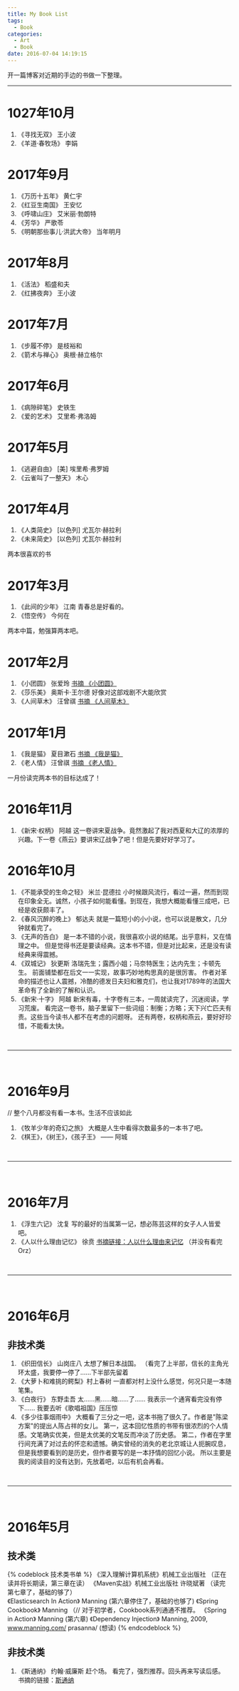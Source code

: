 ```yaml
---
title: My Book List
tags:
  - Book
categories:
  - Art
  - Book
date: 2016-07-04 14:19:15
---
```

开一篇博客对近期的手边的书做一下整理。

<!-- more -->

***


# 1027年10月
1. 《寻找无双》 王小波
2. 《羊道·春牧场》 李娟

# 2017年9月
1. 《万历十五年》 黄仁宇
2. 《红豆生南国》 王安忆
3. 《呼啸山庄》 艾米丽·勃朗特
4. 《芳华》 严歌苓
5. 《明朝那些事儿·洪武大帝》 当年明月

# 2017年8月
1. 《活法》 稻盛和夫 
2. 《红拂夜奔》 王小波

# 2017年7月
1. 《步履不停》 是枝裕和 
2. 《箭术与禅心》 奥根·赫立格尔 

# 2017年6月 
1. 《病隙碎笔》 史铁生
2. 《爱的艺术》 艾里希·弗洛姆

# 2017年5月
1. 《逃避自由》 [美] 埃里希·弗罗姆 
2. 《云雀叫了一整天》 木心  

# 2017年4月
1. 《人类简史》 [以色列] 尤瓦尔·赫拉利 
2. 《未来简史》 [以色列] 尤瓦尔·赫拉利 

两本很喜欢的书

# 2017年3月
1. 《此间的少年》 江南
    青春总是好看的。
2. 《悟空传》 今何在

两本中篇，勉强算两本吧。

# 2017年2月
1. 《小团圆》 张爱玲
    <a href="/art/书摘-张爱玲-小团圆/">书摘 《小团圆》</a>
2. 《莎乐美》 奥斯卡·王尔德
    好像对这部戏剧不大能欣赏
3. 《人间草木》 汪曾祺
    <a href="/art/书摘-汪曾祺-人间草木/">书摘 《人间草木》</a>
    
# 2017年1月
1. 《我是猫》 夏目漱石
    <a href="/art/书摘-夏目漱石-我是猫/">书摘 《我是猫》</a>
2. 《老人情》 汪曾祺
    <a href="/art/笔记-汪曾祺-老人情/">书摘 《老人情》</a>

一月份读完两本书的目标达成了！


# 2016年11月
1. 《新宋·权柄》 阿越
这一卷讲宋夏战争。竟然激起了我对西夏和大辽的浓厚的兴趣。下一卷《燕云》要讲宋辽战争了吧！但是先要好好学习了。


# 2016年10月
1. 《不能承受的生命之轻》 米兰·昆德拉 
小时候跟风流行，看过一遍，然而到现在印象全无。诚然，小孩子如何能看懂。到现在，我想大概能看懂三成吧，已经是收获颇丰了。
2. 《春风沉醉的晚上》 郁达夫
就是一篇短小的小小说，也可以说是散文，几分钟就看完了。
3. 《无声的告白》 
是一本不错的小说，我很喜欢小说的结尾。出乎意料，又在情理之中。
但是觉得书还是要读经典。这本书不错，但是对比起来，还是没有读经典来得震撼。
4. 《双城记》 狄更斯
洛瑞先生；露西小姐；马奈特医生；达内先生；卡顿先生。
前面铺垫都在后文一一实现，故事巧妙地构思真的是很厉害。
作者对革命的描述也让人震撼，冷酷的德发日夫妇和雅克们，也让我对1789年的法国大革命有了全新的了解和认识。
5. 《新宋·十字》 阿越
新宋有毒，十字卷有三本，一周就读完了，沉迷阅读，学习荒废。
看完这一卷书，脑子里留下一些词组：制衡；方略；天下兴亡匹夫有责。这些当今读书人都不在考虑的问题呀。
还有两卷，权柄和燕云，要好好珍惜，不能看太快。

<br>

***

<br>

# 2016年9月
// 整个八月都没有看一本书。生活不应该如此
1. 《牧羊少年的奇幻之旅》 大概是人生中看得次数最多的一本书了吧。
2. 《棋王》，《树王》，《孩子王》 —— 阿城

<br>

***

<br>

# 2016年7月
1. 《浮生六记》 沈复
写的最好的当属第一记，想必陈芸这样的女子人人皆爱吧。
2. 《人以什么理由记忆》 徐贲
<a href="/art/书摘-徐贲-人以什么理由来记忆/">书摘链接：人以什么理由来记忆</a>
（并没有看完Orz）

<br>

***

<br>

# 2016年6月
## 非技术类
1. 《织田信长》 山岗庄八
太想了解日本战国。
（看完了上半部，信长的主角光环太盛，我要停一停了……下半部先留着
2. 《大萝卜和难挑的鳄梨》村上春树
一直都对村上没什么感觉，何况只是一本随笔集。
3. 《白夜行》 东野圭吾
太……黑……暗……了……
我表示一个通宵看完没有停下……
我要去听《歌唱祖国》压压惊
4. 《多少往事烟雨中》
大概看了三分之一吧，这本书拖了很久了。作者是"陈梁方案"的提出人陈占祥的女儿。
第一，这本回忆性质的书带有很浓烈的个人情感。文笔确实优美，但是太优美的文笔反而冲淡了历史感。
第二，作者在字里行间充满了对过去的怀恋和遗憾。确实曾经的消失的老北京城让人扼腕叹息，但是我想要看到的是历史，但作者要写的是一本抒情的回忆小说。
所以主要是我的阅读目的没有达到，先放着吧，以后有机会再看。

<br>

***

<br>

# 2016年5月
## 技术类
{% codeblock 技术类书单  %}
《深入理解计算机系统》机械工业出版社 （正在读并将长期读，第三章在读）
《Maven实战》机械工业出版社 许晓斌著 （读完第七章了，基础的够了）  
《Elasticsearch In Action》 Manning (第六章停住了，基础的也够了)
《Spring Cookbook》 Manning （// 对于初学者，Cookbook系列通通不推荐。
《Spring in Action》 Manning (第六章)
《Dependency Injection》 Manning, 2009, www.manning.com/ prasanna/ (想读)
{% endcodeblock %}

## 非技术类
1. 《斯通纳》 约翰·威廉斯 
    赶个场。 
    看完了，强烈推荐。回头再来写读后感。
    书摘的链接：<a href="/art/书摘-斯通纳/">斯通纳</a>





 
 
 
 



